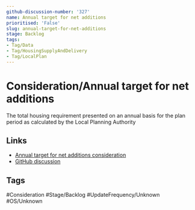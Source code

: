 ```yaml
---
github-discussion-number: '327'
name: Annual target for net additions
prioritised: 'False'
slug: annual-target-for-net-additions
stage: Backlog
tags:
- Tag/Data
- Tag/HousingSupplyAndDelivery
- Tag/LocalPlan
---
```


# Consideration/Annual target for net additions

The total housing requirement presented on an annual basis for the plan period as calculated by the Local Planning Authority

## Links

* [Annual target for net additions consideration](https://design.planning.data.gov.uk/planning-consideration/annual-target-for-net-additions)
* [GitHub discussion](https://github.com/digital-land/data-standards-backlog/discussions/327)

## Tags

#Consideration #Stage/Backlog #UpdateFrequency/Unknown #OS/Unknown
